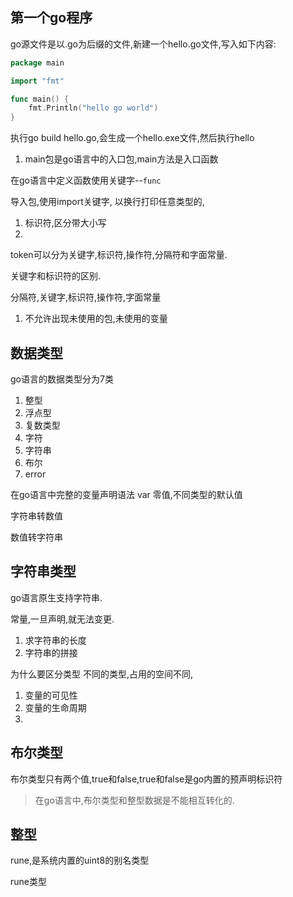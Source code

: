 


## 第一个go程序

go源文件是以.go为后缀的文件,新建一个hello.go文件,写入如下内容:

```go title="hello.go"
package main

import "fmt"

func main() {
	fmt.Println("hello go world")
}
```

执行go build hello.go,会生成一个hello.exe文件,然后执行hello

1. main包是go语言中的入口包,main方法是入口函数

在go语言中定义函数使用关键字--`func`


导入包,使用import关键字,
以换行打印任意类型的,




1. 标识符,区分带大小写
2. 



token可以分为关键字,标识符,操作符,分隔符和字面常量.



关键字和标识符的区别.



分隔符,关键字,标识符,操作符,字面常量








1. 不允许出现未使用的包,未使用的变量




## 数据类型



go语言的数据类型分为7类
1. 整型
2. 浮点型
3. 复数类型
4. 字符
4. 字符串
6. 布尔
7. error



在go语言中完整的变量声明语法
var 
零值,不同类型的默认值





字符串转数值

数值转字符串


## 字符串类型

go语言原生支持字符串.


常量,一旦声明,就无法变更.



1. 求字符串的长度
2. 字符串的拼接








为什么要区分类型
不同的类型,占用的空间不同,


1. 变量的可见性
2. 变量的生命周期
3. 



## 布尔类型

布尔类型只有两个值,true和false,true和false是go内置的预声明标识符

> 在go语言中,布尔类型和整型数据是不能相互转化的.




## 整型

rune,是系统内置的uint8的别名类型




rune类型


